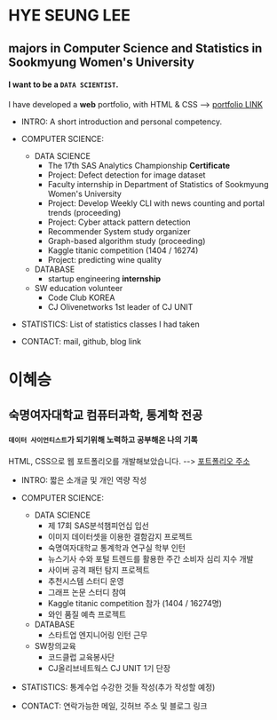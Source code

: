 # HYE SEUNG LEE
## majors in Computer Science and Statistics in Sookmyung Women's University

#### I want to be a `DATA SCIENTIST`. 


I have developed a **web** portfolio, with HTML & CSS -->
[portfolio LINK](https://2hyes.github.io/)


* INTRO: A short introduction and personal competency. 

* COMPUTER SCIENCE: 
    * DATA SCIENCE 
        * The 17th SAS Analytics Championship **Certificate**
        * Project: Defect detection for image dataset 
        * Faculty internship in Department of Statistics of Sookmyung Women's University
        * Project: Develop Weekly CLI with news counting and portal trends (proceeding)
        * Project: Cyber attack pattern detection
        * Recommender System study organizer
        * Graph-based algorithm study (proceeding)
        * Kaggle titanic competition (1404 / 16274)
        * Project: predicting wine quality 
    * DATABASE
        * startup engineering **internship**
    * SW education volunteer
        * Code Club KOREA 
        * CJ Olivenetworks 1st leader of CJ UNIT
    
* STATISTICS: List of statistics classes I had taken

* CONTACT: mail, github, blog link



# 이혜승
## 숙명여자대학교 컴퓨터과학, 통계학 전공 

#### `데이터 사이언티스트`가 되기위해 노력하고 공부해온 나의 기록


HTML, CSS으로 웹 포트폴리오를 개발해보았습니다. -->
[포트폴리오 주소](https://2hyes.github.io/)


* INTRO: 짧은 소개글 및 개인 역량 작성

* COMPUTER SCIENCE: 
    * DATA SCIENCE 
        * 제 17회 SAS분석챔피언십 입선
        * 이미지 데이터셋을 이용한 결함감지 프로젝트
        * 숙명여자대학교 통계학과 연구실 학부 인턴
        * 뉴스기사 수와 포털 트렌드를 활용한 주간 소비자 심리 지수 개발
        * 사이버 공격 패턴 탐지 프로젝트
        * 추천시스템 스터디 운영
        * 그래프 논문 스터디 참여
        * Kaggle titanic competition 참가 (1404 / 16274명)
        * 와인 품질 예측 프로젝트
    * DATABASE
        * 스타트업 엔지니어링 인턴 근무
    * SW창의교육
        * 코드클럽 교육봉사단
        * CJ올리브네트웍스 CJ UNIT 1기 단장
    
* STATISTICS: 통계수업 수강한 것들 작성(추가 작성할 예정)

* CONTACT: 연락가능한 메일, 깃허브 주소 및 블로그 링크  
